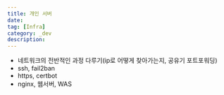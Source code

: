 ```yaml
---
title: 개인 서버
date:
tag: [Infra]
category: _dev
description:
---
```


- 네트워크의 전반적인 과정 다루기(ip로 어떻게 찾아가는지, 공유기 포트포워딩)
- ssh, fail2ban
- https, certbot
- nginx, 웹서버, WAS
